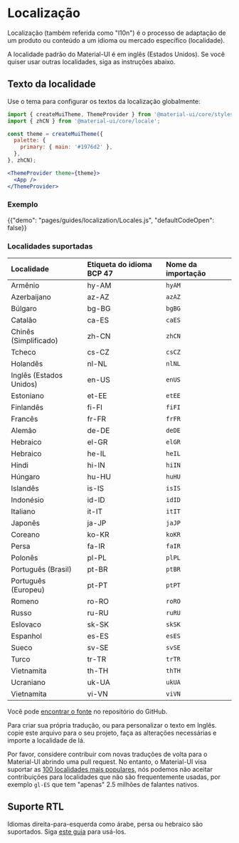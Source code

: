 # Localização

<p class="description">Localização (também referida como "l10n") é o processo de adaptação de um produto ou conteúdo a um idioma ou mercado específico (localidade).</p>

A localidade padrão do Material-UI é em inglês (Estados Unidos). Se você quiser usar outras localidades, siga as instruções abaixo.

## Texto da localidade

Use o tema para configurar os textos da localização globalmente:

```jsx
import { createMuiTheme, ThemeProvider } from '@material-ui/core/styles';
import { zhCN } from '@material-ui/core/locale';

const theme = createMuiTheme({
  palette: {
    primary: { main: '#1976d2' },
  },
}, zhCN);

<ThemeProvider theme={theme}>
  <App />
</ThemeProvider>
```

### Exemplo

{{"demo": "pages/guides/localization/Locales.js", "defaultCodeOpen": false}}

### Localidades suportadas

| Localidade              | Etiqueta do idioma BCP 47 | Nome da importação |
|:----------------------- |:------------------------- |:------------------ |
| Armênio                 | hy-AM                     | `hyAM`             |
| Azerbaijano             | az-AZ                     | `azAZ`             |
| Búlgaro                 | bg-BG                     | `bgBG`             |
| Catalão                 | ca-ES                     | `caES`             |
| Chinês (Simplificado)   | zh-CN                     | `zhCN`             |
| Tcheco                  | cs-CZ                     | `csCZ`             |
| Holandês                | nl-NL                     | `nlNL`             |
| Inglês (Estados Unidos) | en-US                     | `enUS`             |
| Estoniano               | et-EE                     | `etEE`             |
| Finlandês               | fi-FI                     | `fiFI`             |
| Francês                 | fr-FR                     | `frFR`             |
| Alemão                  | de-DE                     | `deDE`             |
| Hebraico                | el-GR                     | `elGR`             |
| Hebraico                | he-IL                     | `heIL`             |
| Hindi                   | hi-IN                     | `hiIN`             |
| Húngaro                 | hu-HU                     | `huHU`             |
| Islandês                | is-IS                     | `isIS`             |
| Indonésio               | id-ID                     | `idID`             |
| Italiano                | it-IT                     | `itIT`             |
| Japonês                 | ja-JP                     | `jaJP`             |
| Coreano                 | ko-KR                     | `koKR`             |
| Persa                   | fa-IR                     | `faIR`             |
| Polonês                 | pl-PL                     | `plPL`             |
| Português (Brasil)      | pt-BR                     | `ptBR`             |
| Português (Europeu)     | pt-PT                     | `ptPT`             |
| Romeno                  | ro-RO                     | `roRO`             |
| Russo                   | ru-RU                     | `ruRU`             |
| Eslovaco                | sk-SK                     | `skSK`             |
| Espanhol                | es-ES                     | `esES`             |
| Sueco                   | sv-SE                     | `svSE`             |
| Turco                   | tr-TR                     | `trTR`             |
| Vietnamita              | th-TH                     | `thTH`             |
| Ucraniano               | uk-UA                     | `ukUA`             |
| Vietnamita              | vi-VN                     | `viVN`             |

Você pode [encontrar o fonte](https://github.com/mui-org/material-ui/blob/next/packages/material-ui/src/locale/index.ts) no repositório do GitHub.

Para criar sua própria tradução, ou para personalizar o texto em Inglês. copie este arquivo para o seu projeto, faça as alterações necessárias e importe a localidade de lá.

Por favor, considere contribuir com novas traduções de volta para o Material-UI abrindo uma pull request. No entanto, o Material-UI visa suportar as [100 localidades mais populares](https://en.wikipedia.org/wiki/List_of_languages_by_number_of_native_speakers), nós podemos não aceitar contribuições para localidades que não são frequentemente usadas, por exemplo `gl-ES` que tem "apenas" 2.5 milhões de falantes nativos.

## Suporte RTL

Idiomas direita-para-esquerda como árabe, persa ou hebraico são suportados. Siga [este guia](/guides/right-to-left/) para usá-los.
